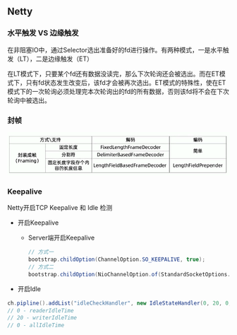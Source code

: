## Netty



### 水平触发 VS 边缘触发

在非阻塞IO中，通过Selector选出准备好的fd进行操作。有两种模式，一是水平触发（LT），二是边缘触发（ET）

在LT模式下，只要某个fd还有数据没读完，那么下次轮询还会被选出。而在ET模式下，只有fd状态发生改变后，该fd才会被再次选出。ET模式的特殊性，使在ET模式下的一次轮询必须处理完本次轮询出的fd的所有数据，否则该fd将不会在下次轮询中被选出。



### 封帧

<img src="assets/image-20210925221358755.png" alt="image-20210925221358755" style="zoom:80%;" />



### Keepalive

Netty开启TCP Keepalive 和 Idle 检测

- 开启Keepalive

  - Server端开启Keepalive

    ```java
    // 方式一
    bootstrap.childOption(ChannelOption.SO_KEEPALIVE, true);
    // 方式二
    bootstrap.childOption(NioChannelOption.of(StandardSocketOptions.SO_KEEPALIVE), true);
    ```

- 开启Idle

```java
ch.pipline().addList("idleCheckHandler", new IdleStateHandler(0, 20, 0, TimeUnit.SECONDS));
// 0 - readerIdleTime
// 20 - writerIdleTime
// 0 - allIdleTime
```

